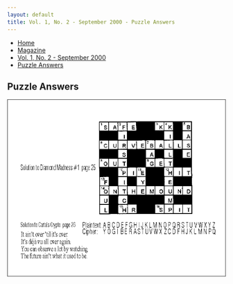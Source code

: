 ```yaml
---
layout: default
title: Vol. 1, No. 2 - September 2000 - Puzzle Answers
---
```

<nav class="breadcrumb" aria-label="breadcrumbs">
  <ul>
    <li><a href="{{ site.url }}{{ site.baseurl }}/index.html">Home</a></li>
    <li><a href="../magazine-home.html">Magazine</a></li>
    <li><a href="bi_vol_1_no_2_home.html">Vol. 1, No. 2 - September 2000</a></li>
    <li class="is-active"><a href="#" aria-current="page">Puzzle Answers</a></li>
  </ul>
</nav>

<section class="storycontent">
  <h1>Puzzle Answers</h1>
  <img src="images/bi_vol_1_no_2_puzzle_answers.gif">
</section>
